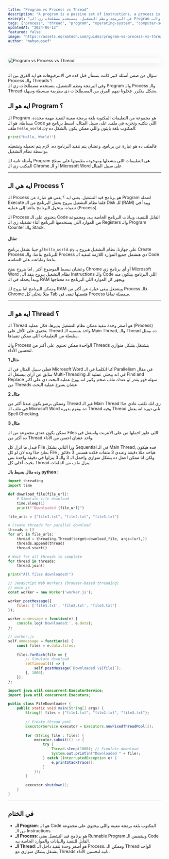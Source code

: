 ```yaml
---
title: "Program vs Process vs Thread"
description: "A program is a passive set of instructions, a process is an active instance of a program running with its own memory, and a thread is the smallest unit of execution within a process. This guide explains their differences and roles in computing."
excerpt: "في البرمجة ونظم التشغيل، بتستخدم مصطلحات زي الـ Program والـ Process والـ Thread بشكل متكرر. فخلونا نفهم الفرق بين المصطلحات دي بطريقة مبسطة وسهلة."
tags: ["process", "thread", "program", "operating-system", "computer-science"]
updatedAt: "2024-06-12"
featured: false
image: "https://assets.eqraatech.com/guides/program-vs-process-vs-thread.png"
author: "mahyoussef"
---
```


<img src="https://assets.eqraatech.com/guides/program-vs-process-vs-thread.png" alt="Program vs Process vs Thread" ondragstart="return false;" oncontextmenu="return false;" style="display: block; margin: 2rem auto; border-radius: 1rem; box-shadow: 0 4px 24px 0 rgba(0,0,0,0.08);" />

سؤال من ضمن أسئلة كتير كانت بتتسأل قبل كده في الانترفيوهات هو ايه الفرق بين الـ Process والـ Threads ؟  
وفي البرمجة ونظم التشغيل، بتستخدم مصطلحات زي الـ Program والـ Process والـ Thread بشكل متكرر. فخلونا نفهم الفرق بين المصطلحات دي بطريقة مبسطة وسهلة.

## ايه هو الـ Program ؟

الـ Program هو مجموعة من التعليمات المكتوبة بلغة برمجة معينة لتنفيذ مهمة محددة. ببساطة، هو الـ Code اللي بتكتبه وتخزنه في ملف. على سبيل المثال، ابسط برنامج هو ملف `hello_world.py` المكتوب بلغة بايثون واللي ممكن يكون بالشكل ده:

<!-- Python -->
```python
print("Hello, World!")
```

فالملف ده هو عبارة عن برنامج. وعشان يتم تنفيذ البرنامج ده، لازم يتم تحميله وتشغيله بواسطة نظام التشغيل.

وأمثلة تانية للـ Program هي التطبيقات اللي بنشغلها وموجودة بطبعيتها على سطح المكتب زي الـ Chrome أو الـ Microsoft Word على سبيل المثال

---

## ايه هي الـ Process ؟

الـ Process هو برنامج قيد التشغيل. يعني ايه ؟ يعني هو عبارة عن Program اتعمله Execute فلما نظام التشغيل بيروح يحمل البرنامج من الـ Disk للـ (RAM) ويبدأ في تنفيذه، بيتحول البرنامج بتاعنا إلى عملية (Process).

الـ Process بتحتوي على الـ Code القابل للتنفيذ، وبيانات البرنامج الخاصة بيه، ومجموعة من الموارد التي يستخدمها البرنامج أثناء تشغيله زي الـ Registers والـ Program Counter والـ Stack.

#### مثال:

لو جينا نشغل برنامج `hello_world.py` على جهازنا، نظام التشغيل هيروح يـ Create Process للبرنامج بتاعنا. والـ Process دي هتشمل جميع الموارد اللازمة لتنفيذ الـ Code بتاعنا وطباعته على الشاشة.

وعشان نبسط الموضوع أكتر , اما بنروح نفتح Chrome أو أي برنامج زي Microsoft Word , نظام التشغيل بيروح ينفذ الـ Instructions والـ Code اللي البرنامج بيتكون منه ويبدأ يحمله في الـ RAM ويجهز كل الموارد اللي البرنامج ده محتاجها.

وممكن البرنامج اما يروح للـ RAM ويشتغل يبقى عبارة عن أكتر من Process فالـ Chrome مثلا بتخلي كل Tab هتعملها تبقى في Process منفصلة تمامًا.

---

## ايه هو الـ Thread ؟

الـ Thread هو أصغر وحدة تنفيذ ممكن نظام التشغيل يديرها، فكل عملية (Process) بتحتوي على الأقل على Thread واحد بنسميه الـ Main Thread, والـ Thread ده بيمثل سلسلة من التعليمات اللي ممكن تنفيذها.

والـ Process الواحدة ممكن تحتوي على أكتر من Threads بتشتغل بشكل متوازي لتحسين الأداء.

**مثال 1**

فعلى سبيل المثال في الـ Microsoft Word كنا اتكلمنا في الـ Parallelism في مقال سابق عن ازاي بيستغل الـ Multi-Threading في انه بيخلي عملية الـ Find and Replace سهلة فهو يقدر لو عندك ملف ضخم وكبير انه يوزع عملية البحث دي على أكتر من Threads عشان يسرع عملية البحث.

**مثال 2**

وممكن برضو يكون عندنا أكتر من Thread غير الـ Main Thread زي انك تكتب عادي جدًا في ملف الـ Microsoft Word ده بيقوم بدوره Thread وفيه Thread تاني دوره انه يعمل Spell Checking.

**مثال 3**

ممكن يكون عندي مجموعة من الـ Files اللي عاوز احملها من على الانترنت واستغل في ده أكتر من Thread واحد عشان احسن من الأداء.

فبدل ما انزل كل File ورا التاني بشكل Sequential في الـ Main Thread, فده هيكون بطئ جدًا وده لان لو كل File هياخد مثلا دقيقة وعندي 3 ملفات فكده هستنى 3 دقائق , ولكن انا ممكن اعمل ده بشكل متوازي واحمل الـ 3 والـ 3 ينزلوا في دقيقة واحدة بس بحيث أخلي كل Thread ينزل ملف من الملفات.

**وده مثال بسيط بالـ python :**

<!-- Python Threading -->
```python
import threading
import time

def download_file(file_url):
    # Simulate file download
    time.sleep(1)
    print(f"Downloaded {file_url}")

file_urls = ["file1.txt", "file2.txt", "file3.txt"]

# Create threads for parallel download
threads = []
for url in file_urls:
    thread = threading.Thread(target=download_file, args=(url,))
    threads.append(thread)
    thread.start()

# Wait for all threads to complete
for thread in threads:
    thread.join()

print("All files downloaded!")
```

<!-- JavaScript Web Workers -->
```javascript
// JavaScript Web Workers (browser-based threading)
// main.js
const worker = new Worker('worker.js');

worker.postMessage({
    files: ['file1.txt', 'file2.txt', 'file3.txt']
});

worker.onmessage = function(e) {
    console.log('Downloaded:', e.data);
};

// worker.js
self.onmessage = function(e) {
    const files = e.data.files;
    
    files.forEach(file => {
        // Simulate download
        setTimeout(() => {
            self.postMessage(`Downloaded \${file}`);
        }, 1000);
    });
};
```

<!-- Java ThreadPool -->
```java
import java.util.concurrent.ExecutorService;
import java.util.concurrent.Executors;

public class FileDownloader {
    public static void main(String[] args) {
        String[] files = {"file1.txt", "file2.txt", "file3.txt"};
        
        // Create thread pool
        ExecutorService executor = Executors.newFixedThreadPool(3);
        
        for (String file : files) {
            executor.submit(() -> {
                try {
                    Thread.sleep(1000); // Simulate download
                    System.out.println("Downloaded " + file);
                } catch (InterruptedException e) {
                    e.printStackTrace();
                }
            });
        }
        
        executor.shutdown();
    }
}
```

---

## في الختام

- **الـ Program**: هو الـ Code المكتوب بلغة برمجة معينة واللي بيحتوي على مجموعة من الـ Instructions.
- **الـ Process**: هو برنامج قيد التشغيل يعني Runnable Program وبيتضمن الـ Code القابل للتنفيذ والبيانات والموارد الخاصة بيه.
- **الـ Thread**: هو أصغر وحدة تنفيذ داخل الـ Process، وممكن الـ Thread الواحد يشتغل بشكل متوازي مع Threads تانية لتحسين الأداء.